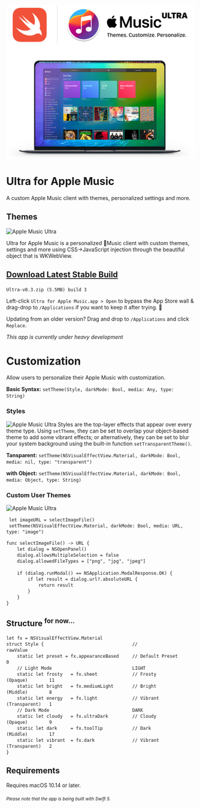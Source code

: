 ![Apple Music Ultra](Media/Cover.jpg)

# Ultra for Apple Music
 A custom Apple Music client with themes, personalized settings and more.

## Themes
![Apple Music Ultra](Media/themes-7.gif)

Ultra for Apple Music is a personalized Music client with custom themes, settings and more using CSS->JavaScript injection through the beautiful object that is WKWebView.

## [Download Latest Stable Build](https://github.com/revblaze/AppleMusicUltra/releases/download/v0.3-alpha/Ultra_v0.3-alpha.zip)
`Ultra-v0.3.zip (5.5MB) build 3`

Left-click `Ultra for Apple Music.app > Open` to bypass the App Store wall & drag-drop to `/Applications` if you want to keep it after trying. 🤗

Updating from an older version? Drag and drop to `/Applications` and click `Replace`.

<i>This app is currently under heavy development</i>

# Customization
Allow users to personalize their Apple Music with customization.

**Basic Syntax:** `setTheme(Style, darkMode: Bool, media: Any, type: String)`

### Styles
![Apple Music Ultra](Media/transparent-4.gif)
Styles are the top-layer effects that appear over every theme type. Using `setTheme`, they can be set to overlap your object-based theme to add some vibrant effects; or alternatively, they can be set to blur your system background using the built-in function `setTransparentTheme()`.

**Tansparent:** `setTheme(NSVisualEffectView.Material, darkMode: Bool, media: nil, type: "transparent")`

**with Object:** `setTheme(NSVisualEffectView.Material, darkMode: Bool, media: Object, type: String)`

### Custom User Themes
![Apple Music Ultra](Media/custom-fade-5.gif)
```
 let imageURL = selectImageFile()
 setTheme(NSVisualEffectView.Material, darkMode: Bool, media: URL, type: "image")
 ```
 
 ```
 func selectImageFile() -> URL {
     let dialog = NSOpenPanel()
     dialog.allowsMultipleSelection = false
     dialog.allowedFileTypes = ["png", "jpg", "jpeg"]
     
     if (dialog.runModal() == NSApplication.ModalResponse.OK) {
         if let result = dialog.url?.absoluteURL {
             return result
         }
     }
}
```

## Structure <sup>for now...</sup>
```
let fx = NSVisualEffectView.Material
struct Style {                                 //                          rawValue
    static let preset = fx.appearanceBased     // Default Preset               0
    // Light Mode                              LIGHT
    static let frosty   = fx.sheet             // Frosty       (Opaque)        11
    static let bright   = fx.mediumLight       // Bright       (Middle)        8
    static let energy   = fx.light             // Vibrant      (Transparent)   1
    // Dark Mode                               DARK
    static let cloudy   = fx.ultraDark         // Cloudy       (Opaque)        9
    static let dark     = fx.toolTip           // Dark         (Middle)        17
    static let vibrant  = fx.dark              // Vibrant      (Transparent)   2
}
```


## Requirements
Requires macOS 10.14 or later.

<sub><i>Please note that the app is being built with Swift 5.</i></sub>

